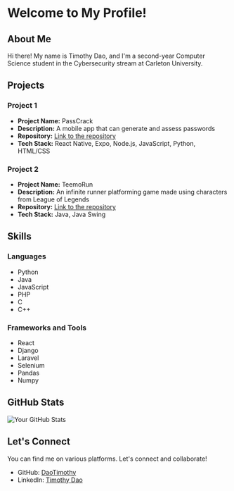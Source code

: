 # Welcome to My Profile!
## About Me

Hi there! My name is Timothy Dao, and I'm a second-year Computer Science student in the Cybersecurity stream at Carleton University. 

## Projects

### Project 1

- **Project Name:** PassCrack
- **Description:** A mobile app that can generate and assess passwords
- **Repository:** [Link to the repository](https://github.com/DanialMcIntyre/conuhack-cse-challenge)
- **Tech Stack:** React Native, Expo, Node.js, JavaScript, Python, HTML/CSS
  
### Project 2

- **Project Name:** TeemoRun
- **Description:** An infinite runner platforming game made using characters from League of Legends
- **Repository:** [Link to the repository](https://github.com/DaoTimothy/Teemo-Run)
- **Tech Stack:** Java, Java Swing

## Skills
### Languages
- Python
- Java
- JavaScript
- PHP
- C
- C++

### Frameworks and Tools
- React
- Django
- Laravel
- Selenium
- Pandas
- Numpy

## GitHub Stats

![Your GitHub Stats](https://github-readme-stats.vercel.app/api?username=DaoTimothy&show_icons=true&count_private=true&hide=prs,issues,contribs&hide_title=true&hide_rank=true)

## Let's Connect

You can find me on various platforms. Let's connect and collaborate!

- GitHub: [DaoTimothy](https://github.com/DaoTimothy)
- LinkedIn: [Timothy Dao](https://www.linkedin.com/in/timothy-dao/)
